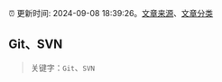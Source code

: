 :alarm_clock: 更新时间: 2024-09-08 18:39:26。[文章来源](/README.md)、[文章分类](/TAGS.md)

## Git、SVN


> 关键字：`Git`、`SVN`



